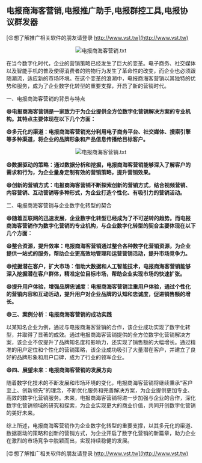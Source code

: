 ## **电报商海客营销,电报推广助手,电报群控工具,电报协议群发器**

[😍想了解推广相关软件的朋友请登录 http://www.vst.tw](http://www.vst.tw)

 <center><img src="https://vst.tw/MP4/tuiguang/png/1.png" alt="电报商海客营销.txt"></center>

在当今数字化时代，企业的营销策略已经发生了巨大的变革。电子商务、社交媒体以及智能手机的普及使得消费者的购物行为发生了革命性的改变，而企业也必须跟随潮流，适应新的市场环境。在这个变革的浪潮中，电报商海客营销以其独特的优势和服务，成为了企业数字化转型的重要支撑，开启了新的营销时代。

一、电报商海客营销的背景与特点

**😄电报商海客营销是一家致力于为企业提供全方位数字化营销解决方案的专业机构。其特点主要体现在以下几个方面：**

**😄多元化的渠道：电报商海客营销充分利用电子商务平台、社交媒体、搜索引擎等多种渠道，将企业的品牌形象和产品信息传播给目标客户。**

 <center><img src="https://vst.tw/MP4/tuiguang/png/0.png" alt="电报商海客营销.txt"></center>

**😄数据驱动的策略：通过数据分析和挖掘，电报商海客营销能够深入了解客户的需求和行为，为企业量身定制有效的营销策略，提升营销效果。**

**😄创新的营销方式：电报商海客营销不断探索创新的营销方式，结合视频营销、内容营销、互动营销等多种形式，为企业打造个性化、有吸引力的营销活动。**

二、电报商海客营销与企业数字化转型的契合

**😄随着互联网的迅速发展，企业数字化转型已经成为了不可逆转的趋势。而电报商海客营销作为数字化营销的专业机构，与企业数字化转型的契合主要体现在以下几个方面：**

**😄整合资源，提升效率：电报商海客营销通过整合各种数字化营销资源，为企业提供一站式的服务，帮助企业更高效地管理和运营营销活动，提升市场竞争力。**

**😄挖掘潜在客户，扩大市场：借助大数据和人工智能技术，电报商海客营销能够深入挖掘潜在客户群体，精准定位目标市场，帮助企业实现市场的快速扩张。**

**😄提升用户体验，增强品牌忠诚度：电报商海客营销注重用户体验，通过个性化的营销内容和互动活动，提升用户对企业品牌的认知和忠诚度，促进销售额的增长。**

**😄三、案例分析：电报商海客营销的成功实践**

以某知名企业为例，通过与电报商海客营销的合作，该企业成功实现了数字化转型，并取得了显著的成效。通过电报商海客营销提供的全方位数字化营销解决方案，该企业不仅提升了品牌知名度和影响力，还实现了销售额的大幅增长。通过精准的用户定位和个性化的营销策略，该企业成功吸引了大量潜在客户，并建立了良好的品牌形象和用户口碑，成为了行业的领军企业。

**😄四、展望未来：电报商海客营销的发展方向**

随着数字化技术的不断发展和市场环境的变化，电报商海客营销将继续秉承“客户至上、创新领先”的理念，不断优化服务和完善解决方案，为企业提供更加专业、高效的数字化营销服务。未来，电报商海客营销将进一步加强与企业的合作，深化数字化营销领域的研究和探索，为企业实现更大的商业价值，共同开创数字化营销的美好未来。

综上所述，电报商海客营销作为企业数字化转型的重要支撑，以其多元化的渠道、数据驱动的策略和创新的营销方式，为企业开启了数字化营销的新篇章，助力企业在激烈的市场竞争中脱颖而出，实现持续稳健的发展。

[😍想了解推广相关软件的朋友请登录 http://www.vst.tw](http://www.vst.tw)



